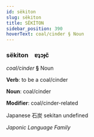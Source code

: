 ```yaml
---
id: sëkiton
slug: sëkiton
title: SËKİTON
sidebar_position: 390
hoverText: coal/cinder § Noun
---
```


### sëkiton&emsp;<span kind="abugida">ɐʇɔɟc̃</span>

*coal/cinder* **§** Noun

**Verb**: to be a coal/cinder

**Noun**: coal/cinder

**Modifier**: coal/cinder-related

Japanese 石炭 sekitan undefined

*Japonic Language Family*